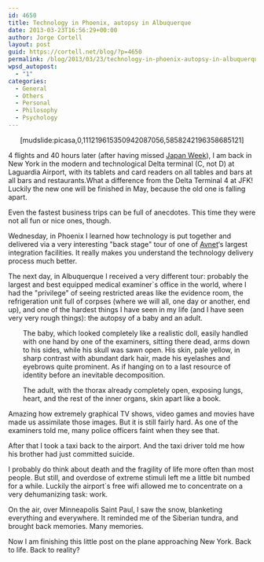 ```yaml
---
id: 4650
title: Technology in Phoenix, autopsy in Albuquerque
date: 2013-03-23T16:56:29+00:00
author: Jorge Cortell
layout: post
guid: https://cortell.net/blog/?p=4650
permalink: /blog/2013/03/23/technology-in-phoenix-autopsy-in-albuquerque/
wpsd_autopost:
  - "1"
categories:
  - General
  - Others
  - Personal
  - Philosophy
  - Psychology
---
```

<p style="text-align: center">
  [mudslide:picasa,0,111219615350942087056,5858242196358685121]
</p>

4 flights and 40 hours later (after having missed <a title="https://www.grandcentralterminal.com/event/japan-week/2145410449" href="https://www.grandcentralterminal.com/event/japan-week/2145410449" target="_blank">Japan Week</a>), I am back in New York in the modern and technological Delta terminal (C, not D) at Laguardia Airport, with its tablets and card readers on all tables and bars at all bars and restaurants.What a difference from the Delta Terminal 4 at JFK! Luckily the new one will be finished in May, because the old one is falling apart.

Even the fastest business trips can be full of anecdotes. This time they were not all fun or nice ones, though.

Wednesday, in Phoenix I learned how technology is put together and delivered via a very interesting "back stage" tour of one of <a title="https://www.avnet.com" href="https://www.avnet.com" target="_blank">Avnet</a>‘s largest integration facilities. It really makes you understand the technology delivery process much better.

The next day, in Albuquerque I received a very different tour: probably the largest and best equipped medical examiner`s office in the world, where I had the "privilege" of seeing restricted areas like the evidence room, the refrigeration unit full of corpses (where we will all, one day or another, end up), and one of the hardest things I have seen in my life (and I have seen very very rough things): the autopsy of a baby and an adult.

<p style="padding-left: 30px">
  The baby, which looked completely like a realistic doll, easily handled with one hand by one of the examiners, sitting there dead, arms down to his sides, while his skull was sawn open. His skin, pale yellow, in sharp contrast with abundant dark hair, made his eyelashes and eyebrows quite prominent. As if hanging on to a last resource of identity before an inevitable decomposition.
</p>

<p style="padding-left: 30px">
  The adult, with the thorax already completely open, exposing lungs, heart, and the rest of the inner organs, skin apart like a book.
</p>

Amazing how extremely graphical TV shows, video games and movies have made us assimilate those images. But it is still fairly hard. As one of the examiners told me, many police officers faint when they see that.

After that I took a taxi back to the airport. And the taxi driver told me how his brother had just committed suicide.

I probably do think about death and the fragility of life more often than most people. But still, and overdose of extreme stimuli left me a little bit numbed for a while. Luckily the airport`s free wifi allowed me to concentrate on a very dehumanizing task: work.

On the air, over Minneapolis Saint Paul, I saw the snow, blanketing everything and everywhere. It reminded me of the Siberian tundra, and brought back memories. Many memories.

Now I am finishing this little post on the plane approaching New York. Back to life. Back to reality?